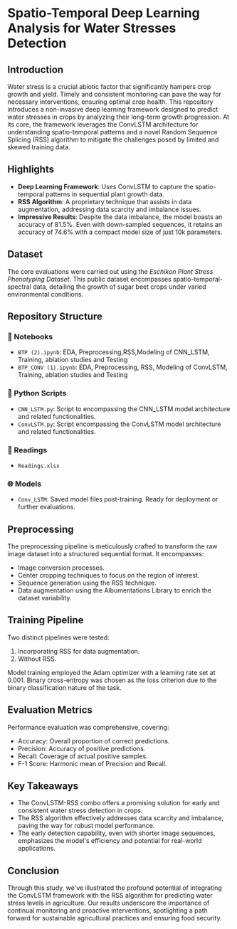 # Spatio-Temporal Deep Learning Analysis for Water Stresses Detection

## Introduction
Water stress is a crucial abiotic factor that significantly hampers crop growth and yield. Timely and consistent monitoring can pave the way for necessary interventions, ensuring optimal crop health. This repository introduces a non-invasive deep learning framework designed to predict water stresses in crops by analyzing their long-term growth progression. At its core, the framework leverages the ConvLSTM architecture for understanding spatio-temporal patterns and a novel Random Sequence Splicing (RSS) algorithm to mitigate the challenges posed by limited and skewed training data.

## Highlights
- **Deep Learning Framework**: Uses ConvLSTM to capture the spatio-temporal patterns in sequential plant growth data.
- **RSS Algorithm**: A proprietary technique that assists in data augmentation, addressing data scarcity and imbalance issues.
- **Impressive Results**: Despite the data imbalance, the model boasts an accuracy of 81.5%. Even with down-sampled sequences, it retains an accuracy of 74.6% with a compact model size of just 10k parameters.

## Dataset
The core evaluations were carried out using the *Eschikon Plant Stress Phenotyping Dataset*. This public dataset encompasses spatio-temporal-spectral data, detailing the growth of sugar beet crops under varied environmental conditions.

## Repository Structure

### 📔 Notebooks
- `BTP (2).ipynb`: EDA, Preprocessing,RSS,Modeling of CNN_LSTM, Training, ablation studies and Testing
- `BTP_CONV (1).ipynb`: EDA, Preprocessing, RSS, Modeling of ConvLSTM, Training, ablation studies and Testing

### 📜 Python Scripts
- `CNN_LSTM.py`: Script to encompassing the CNN_LSTM model architecture and related functionalities.
- `ConvLSTM.py`: Script encompassing the ConvLSTM model architecture and related functionalities.

### 📂 Readings
- `Readings.xlsx`

### 🌐 Models
- `Conv_LSTM`: Saved model files post-training. Ready for deployment or further evaluations.

## Preprocessing
The preprocessing pipeline is meticulously crafted to transform the raw image dataset into a structured sequential format. It encompasses:
- Image conversion processes.
- Center cropping techniques to focus on the region of interest.
- Sequence generation using the RSS technique.
- Data augmentation using the Albumentations Library to enrich the dataset variability.

## Training Pipeline
Two distinct pipelines were tested: 
1. Incorporating RSS for data augmentation.
2. Without RSS.

Model training employed the Adam optimizer with a learning rate set at 0.001. Binary cross-entropy was chosen as the loss criterion due to the binary classification nature of the task.

## Evaluation Metrics
Performance evaluation was comprehensive, covering:
- Accuracy: Overall proportion of correct predictions.
- Precision: Accuracy of positive predictions.
- Recall: Coverage of actual positive samples.
- F-1 Score: Harmonic mean of Precision and Recall.

## Key Takeaways
- The ConvLSTM-RSS combo offers a promising solution for early and consistent water stress detection in crops.
- The RSS algorithm effectively addresses data scarcity and imbalance, paving the way for robust model performance.
- The early detection capability, even with shorter image sequences, emphasizes the model's efficiency and potential for real-world applications.

## Conclusion
Through this study, we've illustrated the profound potential of integrating the ConvLSTM framework with the RSS algorithm for predicting water stress levels in agriculture. Our results underscore the importance of continual monitoring and proactive interventions, spotlighting a path forward for sustainable agricultural practices and ensuring food security.
